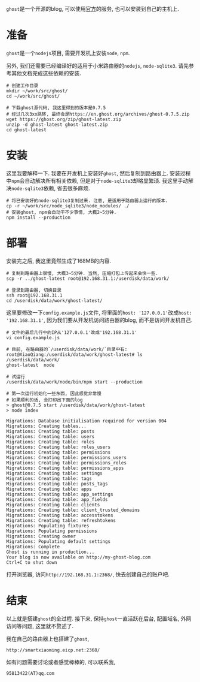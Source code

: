 `ghost`是一个开源的blog, 可以使用[官方](https://ghost.org/)的服务, 也可以安装到自己的主机上.

# 准备
`ghost`是一个`nodejs`项目, 需要开发机上安装`node`, `npm`.

另外, 我们还需要已经编译好的适用于小米路由器的`nodejs`, `node-sqlite3`. 请先参考其他文档完成这些依赖的安装.

    # 创建工作目录
    mkdir ~/work/src/ghost/
    cd ~/work/src/ghost/

    # 下载ghost源代码, 我这里得到的版本是0.7.5
    # 经过几次3xx跳转, 最终会是https://en.ghost.org/archives/ghost-0.7.5.zip
    wget https://ghost.org/zip/ghost-latest.zip
    unzip -d ghost-latest ghost-latest.zip 
    cd ghost-latest
 
# 安装   
这里我要解释一下. 我要在开发机上安装好`ghost`, 然后复制到路由器上. 安装过程中`npm`会自动解决所有相关依赖, 但是对于`node-sqlite3`却略显繁琐. 我这里手动解决`node-sqlite3`依赖, 省去很多麻烦.

    # 将已安装好的node-sqlite3复制过来. 注意, 是适用于路由器上运行的版本.
    cp -r ~/work/src/node_sqlite3/node_modules/ ./
    # 安装ghost, npm会自动干不少事情, 大概2~5分钟.
    npm install --production

# 部署

安装完之后, 我这里竟然生成了168MB的内容.

    # 复制到路由器上很慢, 大概3~5分钟. 当然, 压缩打包上传起来会快一些. 
    scp -r ../ghost-latest root@192.168.31.1:/userdisk/data/work/

    # 登录到路由器, 切换目录
    ssh root@192.168.31.1
    cd /userdisk/data/work/ghost-latest/

这里要修改一下`config.example.js`文件, 将里面的`host: '127.0.0.1'`改成`host: '192.168.31.1'`, 因为我们要从开发机访问路由器的blog, 而不是访问开发机自己.

    # 文件的最后几行中的IP从'127.0.0.1'改成'192.168.31.1'
    vi config.example.js

    # 目前, 在路由器的`/userdisk/data/work/`目录中有:
    root@XiaoQiang:/userdisk/data/work/ghost-latest# ls /userdisk/data/work/
    ghost-latest  node

    # 试运行
    /userdisk/data/work/node/bin/npm start --production

    # 第一次运行初始化一些东西, 因此感觉非常慢
    # 如果顺利的话, 会打印出下面的log
    > ghost@0.7.5 start /userdisk/data/work/ghost-latest
    > node index

    Migrations: Database initialisation required for version 004
    Migrations: Creating tables...
    Migrations: Creating table: posts
    Migrations: Creating table: users
    Migrations: Creating table: roles
    Migrations: Creating table: roles_users
    Migrations: Creating table: permissions
    Migrations: Creating table: permissions_users
    Migrations: Creating table: permissions_roles
    Migrations: Creating table: permissions_apps
    Migrations: Creating table: settings
    Migrations: Creating table: tags
    Migrations: Creating table: posts_tags
    Migrations: Creating table: apps
    Migrations: Creating table: app_settings
    Migrations: Creating table: app_fields
    Migrations: Creating table: clients
    Migrations: Creating table: client_trusted_domains
    Migrations: Creating table: accesstokens
    Migrations: Creating table: refreshtokens
    Migrations: Populating fixtures
    Migrations: Populating permissions
    Migrations: Creating owner
    Migrations: Populating default settings
    Migrations: Complete
    Ghost is running in production... 
    Your blog is now available on http://my-ghost-blog.com 
    Ctrl+C to shut down

打开浏览器, 访问`http://192.168.31.1:2368/`, 快去创建自己的账户吧.

# 结束

以上就是搭建`ghost`的全过程. 接下来, 保持`ghost`一直活跃在后台, 配置域名, 外网访问等问题, 这里就不赘述了.

我在自己的路由器上也搭建了`ghost`,
    
    http://smartxiaoming.eicp.net:2368/

如有问题需要讨论或者感觉棒棒的, 可以联系我,

    95813422(AT)qq.com

